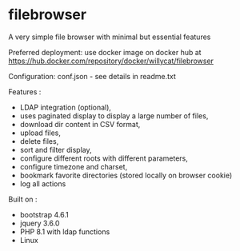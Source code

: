 # filebrowser

A very simple file browser with minimal but essential features

Preferred deployment:
use docker image on docker hub at https://hub.docker.com/repository/docker/willycat/filebrowser

Configuration:
conf.json - see details in readme.txt

Features :
* LDAP integration (optional),
* uses paginated display to display a large number of files,
* download dir content in CSV format,
* upload files,
* delete files,
* sort and filter display,
* configure different roots with different parameters,
* configure timezone and charset,
* bookmark favorite directories (stored locally on browser cookie)
* log all actions

Built on :
* bootstrap 4.6.1
* jquery 3.6.0
* PHP 8.1 with ldap functions
* Linux
